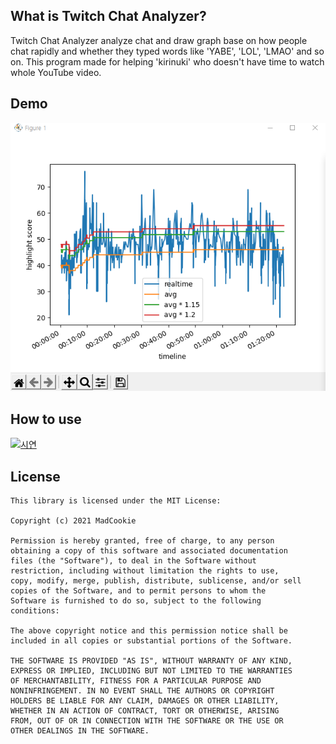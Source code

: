 ## What is Twitch Chat Analyzer?
Twitch Chat Analyzer analyze chat and draw graph base on how people chat rapidly and whether they typed words like 'YABE', 'LOL', 'LMAO' and so on.
This program made for helping 'kirinuki' who doesn't have time to watch whole YouTube video.
<br/>
## Demo
![alt](demo.png)
<br/>
## How to use
[![시연](http://img.youtube.com/vi/xmQO6UU7H98/0.jpg)](https://www.youtube.com/watch?v=xmQO6UU7H98)
<br/>
## License

```
This library is licensed under the MIT License:

Copyright (c) 2021 MadCookie

Permission is hereby granted, free of charge, to any person
obtaining a copy of this software and associated documentation
files (the "Software"), to deal in the Software without
restriction, including without limitation the rights to use,
copy, modify, merge, publish, distribute, sublicense, and/or sell
copies of the Software, and to permit persons to whom the
Software is furnished to do so, subject to the following
conditions:

The above copyright notice and this permission notice shall be
included in all copies or substantial portions of the Software.

THE SOFTWARE IS PROVIDED "AS IS", WITHOUT WARRANTY OF ANY KIND,
EXPRESS OR IMPLIED, INCLUDING BUT NOT LIMITED TO THE WARRANTIES
OF MERCHANTABILITY, FITNESS FOR A PARTICULAR PURPOSE AND
NONINFRINGEMENT. IN NO EVENT SHALL THE AUTHORS OR COPYRIGHT
HOLDERS BE LIABLE FOR ANY CLAIM, DAMAGES OR OTHER LIABILITY,
WHETHER IN AN ACTION OF CONTRACT, TORT OR OTHERWISE, ARISING
FROM, OUT OF OR IN CONNECTION WITH THE SOFTWARE OR THE USE OR
OTHER DEALINGS IN THE SOFTWARE.
```


